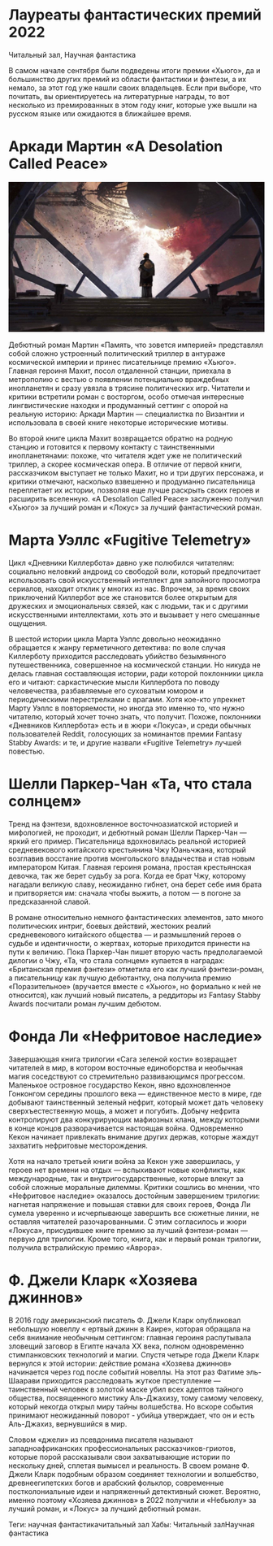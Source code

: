 # Лауреаты фантастических премий 2022
Читальный зал, Научная фантастика


В самом начале сентября были подведены итоги премии «Хьюго», да и большинство других премий из области фантастики и фэнтези, а их немало, за этот год уже нашли своих владельцев. Если при выборе, что почитать, вы ориентируетесь на литературные награды, то вот несколько из премированных в этом году книг, которые уже вышли на русском языке или ожидаются в ближайшее время.

# Аркади Мартин «A Desolation Called Peace»

![Тестовая картинка](/img/1.jpeg)

Дебютный роман Мартин «Память, что зовется империей» представлял собой сложно устроенный политический триллер в антураже космической империи и принес писательнице премию «Хьюго». Главная героиня Махит, посол отдаленной станции, приехала в метрополию с вестью о появлении потенциально враждебных инопланетян и сразу увязла в трясине политических игр. Читатели и критики встретили роман с восторгом, особо отмечая интересные лингвистические находки и продуманный сеттинг с опорой на реальную историю: Аркади Мартин — специалистка по Византии и использовала в своей книге некоторые исторические мотивы. 

Во второй книге цикла Махит возвращается обратно на родную станцию и готовится к первому контакту с таинственными инопланетянами: похоже, что читателя ждет уже не политический триллер, а скорее космическая опера. В отличие от первой книги, рассказчиком выступает не только Махит, но и три других персонажа, и критики отмечают, насколько взвешенно и продуманно писательница переплетает их истории, позволяя еще лучше раскрыть своих героев и расширить вселенную. «A Desolation Called Peace» заслуженно получил «Хьюго» за лучший роман и «Локус» за лучший фантастический роман.

# Марта Уэллс «Fugitive Telemetry»


Цикл «Дневники Киллербота» давно уже полюбился читателям: социально неловкий андроид со свободой воли, который предпочитает использовать свой искусственный интеллект для запойного просмотра сериалов, находит отклик у многих из нас. Впрочем, за время своих приключений Киллербот все же становится более открытым для дружеских и эмоциональных связей, как с людьми, так и с другими искусственными интеллектами, хоть это и вызывает у него смешанные ощущения. 

В шестой истории цикла Марта Уэллс довольно неожиданно обращается к жанру герметичного детектива: по воле случая Киллерботу приходится расследовать убийство безымянного путешественника, совершенное на космической станции. Но никуда не делась главная составляющая истории, ради которой поклонники цикла его и читают: саркастические мысли Киллербота по поводу человечества, разбавляемые его суховатым юмором и периодическими перестрелками с врагами. Хотя кое-кто упрекнет Марту Уэллс в повторяемости, но иногда это именно то, что нужно читателю, который хочет точно знать, что получит. Похоже, поклонники «Дневников Киллербота» есть и в жюри «Локуса», и среди обычных пользователей Reddit, голосующих за номинантов премии Fantasy Stabby Awards: и те, и другие назвали «Fugitive Telemetry» лучшей повестью.

# Шелли Паркер-Чан «Та, что стала солнцем»


Тренд на фэнтези, вдохновленное восточноазиатской историей и мифологией, не проходит, и дебютный роман Шелли Паркер-Чан — яркий его пример. Писательница вдохновилась реальной историей средневекового китайского крестьянина Чжу Юаньчжана, который возглавив восстание против монгольского владычества и став новым императором Китая. Главная героиня романа, простая крестьянская девочка, так же берет судьбу за рога. Когда ее брат Чжу, которому нагадали великую славу, неожиданно гибнет, она берет себе имя брата и притворяется им: сначала чтобы выжить, а потом — в погоне за предсказанной славой.

В романе относительно немного фантастических элементов, зато много политических интриг, боевых действий, жестоких реалий средневекового китайского общества — и размышлений героев о судьбе и идентичности, о жертвах, которые приходится принести на пути к величию. Пока Паркер-Чан пишет вторую часть предполагаемой дилогии о Чжу, «Та, что стала солнцем»  купается в наградах: «Британская премия фэнтези» отметила его как лучший фэнтези-роман, а писательницу как лучшую дебютантку, она получила премию «Поразительное» (вручается вместе с «Хьюго», но формально к ней не относится), как лучший новый писатель, а реддиторы из Fantasy Stabby Awards посчитали роман лучшим дебютом.

# Фонда Ли «Нефритовое наследие»


Завершающая книга трилогии «Сага зеленой кости» возвращает читателей в мир, в котором восточные единоборства и необычная магия соседствуют со стремительно развивающимся прогрессом. Маленькое островное государство Кекон, явно вдохновленное Гонконгом середины прошлого века — единственное место в мире, где добывают таинственный зеленый нефрит, который может дать человеку сверхъестественную мощь, а может и погубить. Добычу нефрита контролируют два конкурирующих мафиозных клана, между которыми в конце концов разворачивается настоящая война. Одновременно Кекон начинает привлекать внимание других держав, которые жаждут захватить нефритовые месторождения.

Хотя на начало третьей книги война за Кекон уже завершилась, у героев нет времени на отдых — вспыхивают новые конфликты, как международные, так и внутригосударственные, которые влекут за собой сложные моральные дилеммы. Критики сошлись во мнении, что «Нефритовое наследие» оказалось достойным завершением трилогии: нагнетая напряжение и повышая ставки для своих героев, Фонда Ли сумела уверенно и исчерпывающе завершить все сюжетные линии, не оставляя читателей разочарованными. С этим согласилось и жюри «Локуса», присудившее книге премию за лучший фэнтези-роман — первую для трилогии. Кроме того, книга, как и первый роман трилогии, получила встралийскую премию «Аврора».   

# Ф. Джели Кларк «Хозяева джиннов»


В 2016 году американский писатель Ф. Джели Кларк опубликовал небольшую новеллу « ертвый джинн в Каире», которая обращала на себя внимание необычным сеттингом: главная героиня распутывала зловещий заговор в Египте начала XX века, полном одновременно стимпанковских технологий и магии. Спустя четыре года Джели Кларк вернулся к этой истории: действие романа «Хозяева джиннов» начинается через год после событий новеллы. На этот раз Фатиме эль-Шаарави приходится расследовать жуткое преступление — таинственный человек в золотой маске убил всех адептов тайного общества, посвященного мистику Аль-Джахизу, тому самому человеку, который некогда открыл миру тайны волшебства. Но вскоре события принимают неожиданный поворот - убийца утверждает, что он и есть Аль-Джахиз, вернувшийся в мир.

Словом «джели» из псевдонима писателя называют западноафриканских профессиональных рассказчиков-гриотов, которые порой рассказывали свои захватывающие истории по нескольку дней, сплетая вымысел и реальность. В своем романе Ф. Джели Кларк подобным образом соединяет технологии и волшебство, древнеегипетских богов и арабский фольклор, современные постколониальные идеи и напряженный детективный сюжет. Вероятно, именно поэтому «Хозяева джиннов» в 2022 получили и «Небьюлу» за лучший роман, и «Локус» за лучший дебютный роман.

Теги: научная фантастикачитальный зал
Хабы: Читальный залНаучная фантастика

